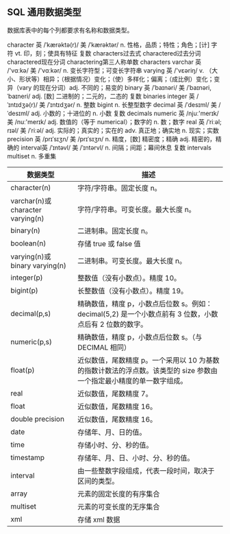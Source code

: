 ## SQL 通用数据类型

数据库表中的每个列都要求有名称和数据类型。

character 英 /ˈkærəktə(r)/  美 /ˈkærəktər/ n. 性格，品质；特性；角色；[计] 字符 vt. 印，刻；使具有特征 复数 characters过去式 charactered过去分词 charactered现在分词 charactering第三人称单数 characters
varchar 英 /'vɑːkə/  美 /'vɑːkər/ n. 变长字符型；可变长字符串
varying 英 /'vɛəriŋ/  v. （大小、形状等）相异；（根据情况）变化；（使）多样化；偏离；（成比例）变化；变异（vary 的现在分词）adj. 不同的；易变的
binary 英 /ˈbaɪnəri/  美 /ˈbaɪnəri,ˈbaɪneri/ adj. [数] 二进制的；二元的，二态的 复数 binaries
integer 英 /ˈɪntɪdʒə(r)/  美 /ˈɪntɪdʒər/ n. 整数
bigint n. 长整型数字
decimal 英 /ˈdesɪml/  美 /ˈdesɪml/ adj. 小数的；十进位的 n. 小数 复数 decimals
numeric 英 /njuː'merɪk/  美 /nuː'merɪk/ adj. 数值的（等于 numerical）；数字的 n. 数；数字
real 英 /ˈriːəl; rɪəl/  美 /ˈriːəl/  adj. 实际的；真实的；实在的 adv. 真正地；确实地 n. 现实；实数
precision 英 /prɪˈsɪʒn/  美 /prɪˈsɪʒn/ n. 精度，[数] 精密度；精确 adj. 精密的，精确的
interval英 /ˈɪntəvl/  美 /ˈɪntərvl/ n. 间隔；间距；幕间休息 复数 intervals
multiset n. 多重集

| 数据类型 | 描述 |
| --- | --- |
| character(n) | 字符/字符串。固定长度 n。 |
| varchar(n)或character varying(n) | 字符/字符串。可变长度。最大长度 n。 |
| binary(n) | 二进制串。固定长度 n。 |
| boolean(n) | 存储 true 或 false 值 |
| varying(n)或binary varying(n) | 二进制串。可变长度。最大长度 n。 |
| integer(p) | 整数值（没有小数点）。精度 10。 |
| bigint(p) | 长整数值（没有小数点）。精度 19。 |
| decimal(p,s) | 精确数值，精度 p，小数点后位数 s。例如：decimal(5,2) 是一个小数点前有 3 位数，小数点后有 2 位数的数字。 |
| numeric(p,s) | 精确数值，精度 p，小数点后位数 s。（与 DECIMAL 相同） |
| float(p) | 近似数值，尾数精度 p。一个采用以 10 为基数的指数计数法的浮点数。该类型的 size 参数由一个指定最小精度的单一数字组成。 |
| real | 近似数值，尾数精度 7。 |
| float | 近似数值，尾数精度 16。 |
| double precision | 近似数值，尾数精度 16。 |
| date | 存储年、月、日的值。 |
| time | 存储小时、分、秒的值。 |
| timestamp | 存储年、月、日、小时、分、秒的值。 |
| interval | 由一些整数字段组成，代表一段时间，取决于区间的类型。 |
| array | 元素的固定长度的有序集合 |
| multiset | 元素的可变长度的无序集合 |
| xml | 存储 xml 数据 |
